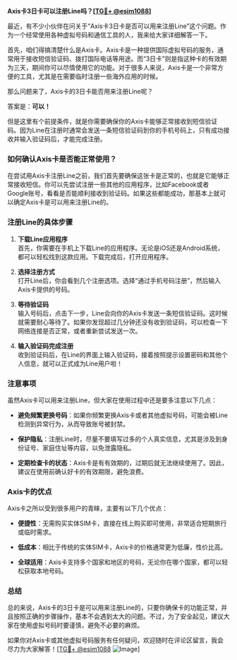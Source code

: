 **Axis卡3日卡可以注册Line吗？[[TG💪+ @esim1088](https://t.me/s/esim1088)]**

最近，有不少小伙伴在问关于“Axis卡3日卡是否可以用来注册Line”这个问题。作为一个经常使用各种虚拟号码和通信工具的人，我来给大家详细解答一下。

首先，咱们得搞清楚什么是Axis卡。Axis卡是一种提供国际虚拟号码的服务，通常用于接收短信验证码、拨打国际电话等用途。而“3日卡”则是指这种卡的有效期为三天，期间你可以尽情使用它的功能。对于很多人来说，Axis卡是一个非常方便的工具，尤其是在需要临时注册一些海外应用的时候。

那么问题来了，Axis卡的3日卡能否用来注册Line呢？

答案是：**可以！**

但是这里有个前提条件，就是你需要确保你的Axis卡能够正常接收到短信验证码。因为Line在注册时通常会发送一条短信验证码到你的手机号码上，只有成功接收并输入验证码后，才能完成注册。

### 如何确认Axis卡是否能正常使用？

在尝试用Axis卡注册Line之前，我们首先要确保这张卡是正常的，也就是它能够正常接收短信。你可以先尝试注册一些其他的应用程序，比如Facebook或者Google账号，看看是否能顺利接收到验证码。如果这些都能成功，那基本上就可以确定Axis卡是可以用来注册Line的。

### 注册Line的具体步骤

1. **下载Line应用程序**  
   首先，你需要在手机上下载Line的应用程序。无论是iOS还是Android系统，都可以轻松找到这款应用。下载完成后，打开应用程序。

2. **选择注册方式**  
   打开Line后，你会看到几个注册选项。选择“通过手机号码注册”，然后输入Axis卡提供的号码。

3. **等待验证码**  
   输入号码后，点击下一步，Line会向你的Axis卡发送一条短信验证码。这时候就需要耐心等待了。如果你发现超过几分钟还没有收到验证码，可以检查一下网络连接是否正常，或者重新尝试发送一次。

4. **输入验证码完成注册**  
   收到验证码后，在Line的界面上输入验证码，接着按照提示设置密码和其他个人信息，就可以正式成为Line用户啦！

### 注意事项

虽然Axis卡可以用来注册Line，但大家在使用过程中还是要多注意以下几点：

- **避免频繁更换号码**：如果你频繁更换Axis卡或者其他虚拟号码，可能会被Line检测到异常行为，从而导致账号被封禁。
  
- **保护隐私**：注册Line时，尽量不要填写过多的个人真实信息，尤其是涉及到身份证号、家庭住址等内容，以免泄露隐私。

- **定期检查卡的状态**：Axis卡是有有效期的，过期后就无法继续使用了。因此，建议在使用前确认好卡的有效期限，避免浪费。

### Axis卡的优点

Axis卡之所以受到很多用户的青睐，主要有以下几个优点：

- **便捷性**：无需购买实体SIM卡，直接在线上购买即可使用，非常适合短期旅行或临时需求。
  
- **低成本**：相比于传统的实体SIM卡，Axis卡的价格通常更为低廉，性价比高。

- **全球适用**：Axis卡支持多个国家和地区的号码，无论你在哪个国家，都可以轻松获取本地号码。

### 总结

总的来说，Axis卡的3日卡是可以用来注册Line的，只要你确保卡的功能正常，并且按照正确的步骤操作，基本不会遇到太大的问题。不过，为了安全起见，建议大家在使用虚拟号码时要谨慎，避免不必要的麻烦。

如果你对Axis卡或其他虚拟号码服务有任何疑问，欢迎随时在评论区留言，我会尽力为大家解答！[[TG💪+ @esim1088](https://t.me/s/esim1088) ![Image](https://i.postimg.cc/4NQfJmqS/Snipaste-2025-05-13-00-14-12.png)]